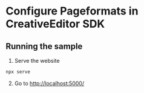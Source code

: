 # Configure Pageformats in CreativeEditor SDK


## Running the sample

1. Serve the website

```bash
npx serve
```

2. Go to [http://localhost:5000/](http://localhost:5000/)
